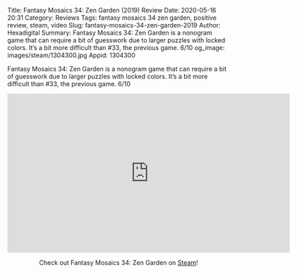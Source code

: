 Title: Fantasy Mosaics 34: Zen Garden (2019) Review
Date: 2020-05-16 20:31
Category: Reviews
Tags: fantasy mosaics 34 zen garden, positive review, steam, video
Slug: fantasy-mosaics-34-zen-garden-2019
Author: Hexadigital
Summary: Fantasy Mosaics 34: Zen Garden is a nonogram game that can require a bit of guesswork due to larger puzzles with locked colors. It’s a bit more difficult than #33, the previous game. 6/10
og_image: images/steam/1304300.jpg
Appid: 1304300

Fantasy Mosaics 34: Zen Garden is a nonogram game that can require a bit of guesswork due to larger puzzles with locked colors. It’s a bit more difficult than #33, the previous game. 6/10

<center><iframe src="https://www.youtube.com/embed/A483jiQmsjw?feature=oembed" allow="accelerometer; autoplay; encrypted-media; gyroscope; picture-in-picture" width="640" height="360" frameborder="0"></iframe>

Check out Fantasy Mosaics 34: Zen Garden on [Steam](https://store.steampowered.com/app/1304300/?curator_clanid=34633900)!</center>